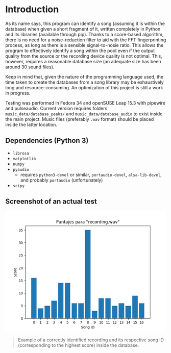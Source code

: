 # Introduction

As its name says, this program can identify a song (assuming it is within the database) when given a short fragment of it, written completely in Python and its libraries (available through pip). Thanks to a score-based algorithm, there is no need for a noise-reduction filter to aid with the FFT fingerprinting process, as long as there is a sensible signal-to-nosie ratio. This allows the program to effectively identify a song within the pool even if the output quality from the source or the recording device quality is not optimal. This, however, requires a reasonable database size (an adequate size has been around 30 sound files).

Keep in mind that, given the nature of the programming language used, the time taken to create the databases from a song library may be exhaustively long and resource-consuming. An optimization of this project is still a work in progress.

Testing was performed in Fedora 34 and openSUSE Leap 15.3 with pipewire and pulseaudio. Current version requires folders `music_data/database_peaks/` and `music_data/database_audio` to exist inside the main project. Music files (preferably `.wav` format) should be placed inside the latter location.

## Dependencies (Python 3)

* `librosa`
* `matplotlib`
* `numpy`
* `pyaudio`
  * requires `python3-devel` or similar, `portaudio-devel`, `alsa-lib-devel`, and probably `portaudio` (unfortunately)
* `scipy`

## Screenshot of an actual test

<p align="center">
  <img src="fig1.png" alt="Figure_1">
</p>

> Example of a correctly identified recording and its respective song ID (corresponding to the highest score) inside the database.
